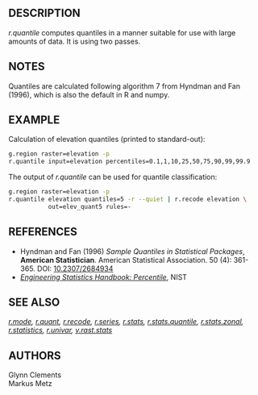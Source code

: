 ## DESCRIPTION

*r.quantile* computes quantiles in a manner suitable for use with large
amounts of data. It is using two passes.

## NOTES

Quantiles are calculated following algorithm 7 from Hyndman and Fan
(1996), which is also the default in R and numpy.

## EXAMPLE

Calculation of elevation quantiles (printed to standard-out):

```sh
g.region raster=elevation -p
r.quantile input=elevation percentiles=0.1,1,10,25,50,75,90,99,99.9
```

The output of *r.quantile* can be used for quantile classification:

```sh
g.region raster=elevation -p
r.quantile elevation quantiles=5 -r --quiet | r.recode elevation \
           out=elev_quant5 rules=-
```

## REFERENCES

- Hyndman and Fan (1996) *Sample Quantiles in Statistical Packages*,
  **American Statistician**. American Statistical Association. 50 (4):
  361-365. DOI:
  [10.2307/2684934](https://doi.org/10.2307/2684934%3E10.2307/2684934)
- [*Engineering Statistics Handbook:
  Percentile*](https://www.itl.nist.gov/div898/handbook/prc/section2/prc262.htm),
  NIST

## SEE ALSO

*[r.mode](r.mode.md), [r.quant](r.quant.md), [r.recode](r.recode.md),
[r.series](r.series.md), [r.stats](r.stats.md),
[r.stats.quantile](r.stats.quantile.md),
[r.stats.zonal](r.stats.zonal.md), [r.statistics](r.statistics.md),
[r.univar](r.univar.md), [v.rast.stats](v.rast.stats.md)*

## AUTHORS

Glynn Clements  
Markus Metz
